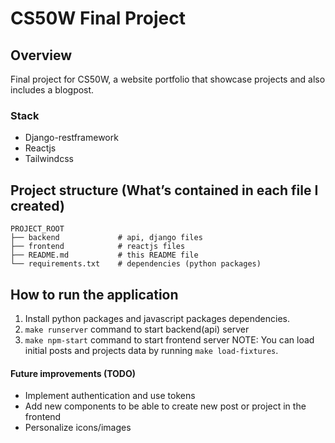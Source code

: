 # CS50W Final Project

## Overview

Final project for CS50W, a website portfolio that showcase projects and
also includes a blogpost.

### Stack

* Django-restframework
* Reactjs
* Tailwindcss

## Project structure (What’s contained in each file I created)

```
PROJECT_ROOT
├── backend             # api, django files
├── frontend            # reactjs files
├── README.md           # this README file
└── requirements.txt    # dependencies (python packages)
```

## How to run the application
1. Install python packages and javascript packages dependencies.
2. ```make runserver``` command to start backend(api) server
3. ```make npm-start``` command to start frontend server
NOTE: You can load initial posts and projects data by running ```make load-fixtures```.

#### Future improvements (TODO)

* Implement authentication and use tokens
* Add new components to be able to create new post or project in the frontend
* Personalize icons/images
